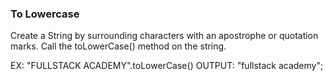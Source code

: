 ### To Lowercase

Create a String by surrounding characters with an apostrophe or quotation marks.  Call the toLowerCase() method
on the string.

EX: "FULLSTACK ACADEMY".toLowerCase()
OUTPUT: "fullstack academy";
